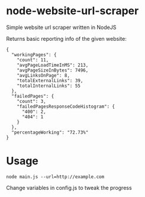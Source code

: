 # node-website-url-scraper
Simple website url scraper written in NodeJS

Returns basic reporting info of the given website:
```
{
  "workingPages": {
    "count": 11,
    "avgPageLoadTimeInMS": 213,
    "avgPageSizeInBytes": 7496,
    "avgLinksOnPage": 8,
    "totalExternalLinks": 39,
    "totalInternalLinks": 55
  },
  "failedPages": {
    "count": 3,
    "failedPagesResponseCodeHistogram": {
      "400": 2,
      "404": 1
    }
  },
  "percentageWorking": "72.73%"
}
```

# Usage
```
node main.js --url=http://example.com
```
Change variables in config.js to tweak the progress